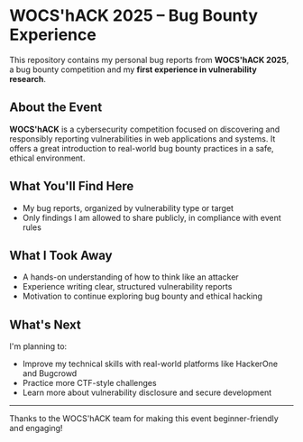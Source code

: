 # WOCS'hACK 2025 – Bug Bounty Experience

This repository contains my personal bug reports from **WOCS'hACK 2025**, a bug bounty competition and my **first experience in vulnerability research**.

## About the Event

**WOCS'hACK** is a cybersecurity competition focused on discovering and responsibly reporting vulnerabilities in web applications and systems. It offers a great introduction to real-world bug bounty practices in a safe, ethical environment.

## What You'll Find Here

- My bug reports, organized by vulnerability type or target
- Only findings I am allowed to share publicly, in compliance with event rules

## What I Took Away

- A hands-on understanding of how to think like an attacker
- Experience writing clear, structured vulnerability reports
- Motivation to continue exploring bug bounty and ethical hacking

## What's Next

I'm planning to:
- Improve my technical skills with real-world platforms like HackerOne and Bugcrowd
- Practice more CTF-style challenges
- Learn more about vulnerability disclosure and secure development

---
Thanks to the WOCS'hACK team for making this event beginner-friendly and engaging!
